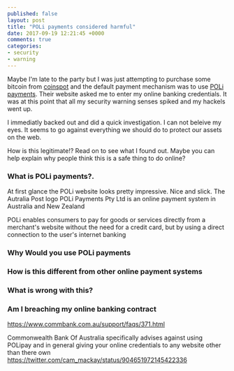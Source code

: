 ```yaml
---
published: false
layout: post
title: "POLi payments considered harmful"
date: 2017-09-19 12:21:45 +0000
comments: true
categories:
- security
- warning
---
```

Maybe I'm late to the party but I was just attempting to purchase some bitcoin from [coinspot](http://www.coinspot.com.au) and the default payment mechanism was to use [POLi payments](https://www.polipayments.com/). Their website asked me to enter my online banking credentials. It was at this point that all my security warning senses spiked and my hackels went up.

I immediatly backed out and did a quick investigation. I can not beleive my eyes. It seems to go against everything we should do to protect our assets on the web.

How is this legitimate!? Read on to see what I found out. Maybe you can help explain why people think this is a safe thing to do online?
<!-- more -->
### What is POLi payments?. 
At first glance the POLi website looks pretty impressive. Nice and slick. The Autralia Post logo 
POLi Payments Pty Ltd is an online payment system in Australia and New Zealand

POLi enables consumers to pay for goods or services directly from a merchant's website without the need for a credit card, but by using a direct connection to the user's internet banking
### Why Would you use POLi payments

### How is this different from other online payment systems

### What is wrong with this?

### Am I breaching my online banking contract

https://www.commbank.com.au/support/faqs/371.html

Commonwealth Bank Of Australia specifically advises against using POLipay and in general giving your online credentials to any website other than there own https://twitter.com/cam_mackay/status/904651972145422336

